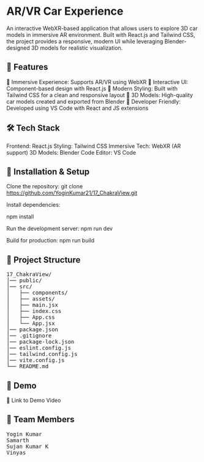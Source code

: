 # AR/VR Car Experience

An interactive WebXR-based application that allows users to explore 3D car models in immersive AR environment. Built with React.js and Tailwind CSS, the project provides a responsive, modern UI while leveraging Blender-designed 3D models for realistic visualization.

## 📌 Features

🔹 Immersive Experience: Supports AR/VR using WebXR
🔹 Interactive UI: Component-based design with React.js
🔹 Modern Styling: Built with Tailwind CSS for a clean and responsive layout
🔹 3D Models: High-quality car models created and exported from Blender
🔹 Developer Friendly: Developed using VS Code with React and JS extensions

## 🛠️ Tech Stack

Frontend: React.js
Styling: Tailwind CSS
Immersive Tech: WebXR (AR support)
3D Models: Blender
Code Editor: VS Code

## 🚀 Installation & Setup

Clone the repository:
git clone https://github.com/YoginKumar21/17_ChakraView.git

Install dependencies:

npm install

Run the development server:
npm run dev

Build for production:
npm run build

## 📂 Project Structure
<pre>
17_ChakraView/
│── public/            
│── src/
│   ├── components/    
│   ├── assets/        
│   ├── main.jsx       
│   ├── index.css
│   ├── App.css
│   └── App.jsx        
│── package.json
│── .gitignore
│── package-lock.json
│── eslint.config.js
│── tailwind.config.js
│── vite.config.js
└── README.md
</pre>

## 🎥 Demo

🔗 Link to Demo Video


## 👥 Team Members
<pre>
Yogin Kumar 
Samarth
Sujan Kumar K
Vinyas
</pre>
